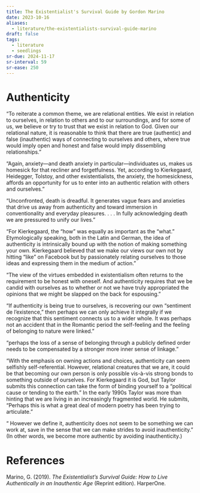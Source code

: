 ```yaml
---
title: The Existentialist's Survival Guide by Gordon Marino
date: 2023-10-16
aliases:
  - literature/the-existentialists-survival-guide-marino
draft: false
tags:
  - literature
  - seedlings
sr-due: 2024-11-17
sr-interval: 59
sr-ease: 250
---
```

# Authenticity

“To reiterate a common theme, we are relational entities. We exist in relation to ourselves, in relation to others and to our surroundings, and for some of us, we believe or try to trust that we exist in relation to God. Given our relational nature, it is reasonable to think that there are true (authentic) and false (inauthentic) ways of connecting to ourselves and others, where true would imply open and honest and false would imply dissembling relationships.”

“Again, anxiety—and death anxiety in particular—individuates us, makes us homesick for that recliner and forgetfulness. Yet, according to Kierkegaard, Heidegger, Tolstoy, and other existentialists, the anxiety, the homesickness, affords an opportunity for us to enter into an authentic relation with others and ourselves.”

“Unconfronted, death is dreadful. It generates vague fears and anxieties that drive us away from authenticity and toward immersion in conventionality and everyday pleasures. . . . In fully acknowledging death we are pressured to unify our lives.”

“For Kierkegaard, the “how” was equally as important as the “what.” Etymologically speaking, both in the Latin and German, the idea of authenticity is intrinsically bound up with the notion of making something your own. Kierkegaard believed that we make our views our own not by hitting “like” on Facebook but by passionately relating ourselves to those ideas and expressing them in the medium of action.”

“The view of the virtues embedded in existentialism often returns to the requirement to be honest with oneself. And authenticity requires that we be candid with ourselves as to whether or not we have truly appropriated the opinions that we might be slapped on the back for espousing.”

“If authenticity is being true to ourselves, is recovering our own “sentiment de l’existence,” then perhaps we can only achieve it integrally if we recognize that this sentiment connects us to a wider whole. It was perhaps not an accident that in the Romantic period the self-feeling and the feeling of belonging to nature were linked.”

“perhaps the loss of a sense of belonging through a publicly defined order needs to be compensated by a stronger more inner sense of linkage.”

“With the emphasis on owning actions and choices, authenticity can seem selfishly self-referential. However, relational creatures that we are, it could be that becoming our own person is only possible vis-à-vis strong bonds to something outside of ourselves. For Kierkegaard it is God, but Taylor submits this connection can take the form of binding yourself to a “political cause or tending to the earth.” In the early 1990s Taylor was more than hinting that we are living in an increasingly fragmented world. He submits, “Perhaps this is what a great deal of modern poetry has been trying to articulate.”

“ However we define it, authenticity does not seem to be something we can work at, save in the sense that we can make strides to avoid inauthenticity.” (In other words, we become more authentic by avoiding inauthenticity.)

# References

Marino, G. (2019). _The Existentialist’s Survival Guide: How to Live Authentically in an Inauthentic Age_ (Reprint edition). HarperOne.